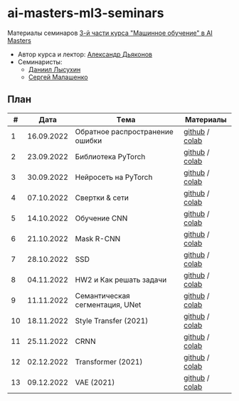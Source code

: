 # ai-masters-ml3-seminars
Материалы семинаров [3-й части курса "Машинное обучение" в AI Masters](https://aimasters.ru/ml3)

* Автор курса и лектор: [Александр Дьяконов](https://github.com/Dyakonov)
* Семинаристы:
  * [Даниил Лысухин](https://github.com/lysukhin)
  * [Сергей Малашенко](https://github.com/SergeyMalashenko)
  
## План

|#  |Дата       |Tема                                         |Материалы                                                            
|---|-----------|---------------------------------------------|---------------------------------------------------------------------|
|1  |16.09.2022 |Обратное распространение ошибки              |[github](01_backprop/seminar01_backprop.ipynb) / [colab](https://githubtocolab.com/lysukhin/ai-masters-ml3-seminars/blob/main/01_backprop/seminar01_backprop.ipynb)|
|2  |23.09.2022 |Библиотека PyTorch                           |[github](02_pytorch/seminar02_pytorch.ipynb) / [colab](https://githubtocolab.com/lysukhin/ai-masters-ml3-seminars/blob/main/02_pytorch/seminar02_pytorch.ipynb)|
|3  |30.09.2022 |Нейросеть на PyTorch                         |[github](03_neuralnet/seminar03_neuralnet.ipynb) / [colab](https://githubtocolab.com/lysukhin/ai-masters-ml3-seminars/blob/main/03_neuralnet/seminar03_neuralnet.ipynb)|
|4  |07.10.2022 |Свертки & сети                               |[github](04_convolutions/seminar04_convolutions.ipynb) / [colab](https://githubtocolab.com/lysukhin/ai-masters-ml3-seminars/blob/main/04_convolutions/seminar04_convolutions.ipynb)|
|5  |14.10.2022 |Обучение CNN                                 |[github](05_cnn/seminar05_cnn.ipynb) / [colab](https://githubtocolab.com/lysukhin/ai-masters-ml3-seminars/blob/main/05_cnn/seminar05_cnn.ipynb)|
|6  |21.10.2022 |Mask R-CNN                                   |[github](06_mask_r_cnn/seminar06_mask_r_cnn.ipynb) / [colab](https://githubtocolab.com/lysukhin/ai-masters-ml3-seminars/blob/main/06_mask_r_cnn/seminar06_mask_r_cnn.ipynb)|
|7  |28.10.2022 |SSD                                          |[github](07_ssd/seminar07_ssd.ipynb) / [colab](https://githubtocolab.com/lysukhin/ai-masters-ml3-seminars/blob/main/07_ssd/seminar07_ssd.ipynb)|
|8  |04.11.2022 |HW2 и Как решать задачи                      |[github](08_solving_problems/seminar08_solving_problems.ipynb) / [colab](https://githubtocolab.com/lysukhin/ai-masters-ml3-seminars/blob/main/08_solving_problems/seminar08_solving_problems.ipynb)|
|9  |11.11.2022 |Семантическая сегментация, UNet             |[github](09_segmentation/seminar09_segmentation.ipynb) / [colab](https://githubtocolab.com/lysukhin/ai-masters-ml3-seminars/blob/main/09_segmentation/seminar09_segmentation.ipynb)|
|10  |18.11.2022 |Style Transfer (2021)             |[github](10_style_transfer/10.Style_transfer.ipynb) / [colab](https://githubtocolab.com/lysukhin/ai-masters-ml3-seminars/blob/main/10_style_transfer/10.Style_transfer.ipynb)|
|11  |25.11.2022 |CRNN                              |[github](11_crnn/seminar11_crnn.ipynb) / [colab](https://githubtocolab.com/lysukhin/ai-masters-ml3-seminars/blob/main/11_crnn/seminar11_crnn.ipynb)|
|12  |02.12.2022 |Transformer (2021)                |[github](12_transformer/seminar12_transformer.ipynb) / [colab](https://githubtocolab.com/lysukhin/ai-masters-ml3-seminars/blob/main/12_transformer/seminar12_transformer.ipynb)|
|13  |09.12.2022 |VAE (2021)                        |[github](13_vae/seminar13_vae.ipynb) / [colab](https://githubtocolab.com/lysukhin/ai-masters-ml3-seminars/blob/main/13_vae/seminar13_vae.ipynb)|
